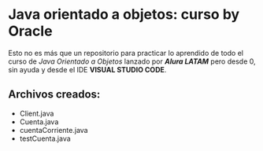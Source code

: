 # Java orientado a objetos: curso by Oracle

Esto no es más que un repositorio para practicar lo aprendido de todo el curso de _Java Orientado a Objetos_ lanzado por ***Alura LATAM*** pero desde 0, sin ayuda y desde el IDE **VISUAL STUDIO CODE**.
## Archivos creados:
+ Client.java
+ Cuenta.java
+ cuentaCorriente.java
+ testCuenta.java

